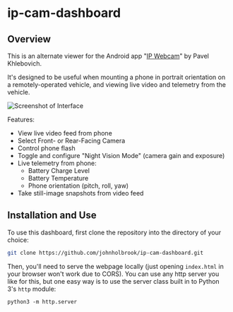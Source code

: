 # ip-cam-dashboard

## Overview
This is an alternate viewer for the Android app "[IP Webcam](https://play.google.com/store/apps/details?id=com.pas.webcam)" by Pavel Khlebovich.

It's designed to be useful when mounting a phone in portrait orientation on a remotely-operated vehicle, and viewing live video and telemetry from the vehicle.

![Screenshot of Interface](https://user-images.githubusercontent.com/3682581/90960702-90343780-e471-11ea-8463-d720e8eaff15.png)

Features:
* View live video feed from phone
* Select Front- or Rear-Facing Camera
* Control phone flash
* Toggle and configure "Night Vision Mode" (camera gain and exposure)
* Live telemetry from phone:
    * Battery Charge Level
    * Battery Temperature
    * Phone orientation (pitch, roll, yaw)
* Take still-image snapshots from video feed

## Installation and Use
To use this dashboard, first clone the repository into the directory of your choice:
```sh
git clone https://github.com/johnholbrook/ip-cam-dashboard.git
```
Then, you'll need to serve the webpage locally (just opening `index.html` in your browser won't work due to CORS). You can use any http server you like for this, but one easy way is to use the server class built in to Python 3's `http` module:

```python3 -m http.server```
